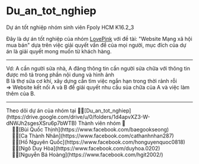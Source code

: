 # Du_an_tot_nghiep
Dự án tốt nghiệp nhóm sinh viên Fpoly HCM K16.2_3

Đây là dự án tốt nghiệp của nhóm [LovePink](https://drive.google.com/drive/u/0/folders/1d4apvXZ3-W-dNWJh2sgesXSru6p7bWTB) với đề tài: "Website Mạng xã hội mua bán" dựa trên việc giải quyết vấn để của mọi người, mục đích của dự án là giải quyết mong muốn từ khách hàng.<hr/>
  Vd: A cần người sửa nhà, A đăng thông tin cần người sửa chữa với thông tin được mô tả trong phần nội dung và hình ảnh<br/>
  B là thợ sửa cơ khí, xây dựng cần tìm việc ngắn hạn trong thời rảnh rỗi<br/>
  => Website kết nối A và B để giải quyết nhu cầu sủa chữa của A và việc làm thêm của B.<br/>
<hr/>
Theo dõi dự án của nhóm tại 🏳‍🌈[Du_an_tot_nghiep](https://drive.google.com/drive/u/0/folders/1d4apvXZ3-W-dNWJh2sgesXSru6p7bWTB)
Thành viên nhóm 🌠<br/>
&nbsp;&nbsp;&nbsp;&nbsp;👨‍🔬[Bùi Quốc Thịnh](https://www.facebook.com/baegookseong)<br/>
&nbsp;&nbsp;&nbsp;&nbsp;👨‍🔬[Ca Thành Nhân](https://www.facebook.com/cathanhnhan287)<br/>
&nbsp;&nbsp;&nbsp;&nbsp;👨‍🔬[Hồ Nguyên Quốc](https://www.facebook.com/honguyenquoc0818)<br/>
&nbsp;&nbsp;&nbsp;&nbsp;👨‍🔬[Ngô Duy Hòa](https://www.facebook.com/duyhoa.0202)<br/>
&nbsp;&nbsp;&nbsp;&nbsp;👨‍🔬[Nguyễn Bá Hoàng](https://www.facebook.com/hgit2002/)
